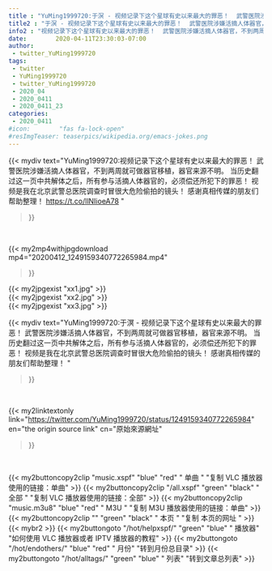 ```yaml
---
title : "YuMing1999720:于溟 - 视频记录下这个星球有史以来最大的罪恶！  武警医院涉嫌活摘人体器官，不到两周就可做器官移植，器官来源不明。  当历史翻过这一页中共解体之后，所有参与活摘人体器官的，必须偿还所犯下的罪恶！  视频是我在北京武警总医院调查时冒很大危险偷拍的镜头！ 感谢真相传媒的朋友们帮助整理！ "
title2 : "于溟 - 视频记录下这个星球有史以来最大的罪恶！  武警医院涉嫌活摘人体器官，不到两周就可做器官移植，器官来源不明。  当历史翻过这一页中共解体之后，所有参与活摘人体器官的，必须偿还所犯下的罪恶！  视频是我在北京武警总医院调查时冒很大危险偷拍的镜头！ 感谢真相传媒的朋友们帮助整理！ "
info2 : "视频记录下这个星球有史以来最大的罪恶！  武警医院涉嫌活摘人体器官，不到两周就可做器官移植，器官来源不明。  当历史翻过这一页中共解体之后，所有参与活摘人体器官的，必须偿还所犯下的罪恶！  视频是我在北京武警总医院调查时冒很大危险偷拍的镜头！ 感谢真相传媒的朋友们帮助整理！ https://t.co/llNIioeA78 "
date:        2020-04-11T23:30:03-07:00
author:
 - twitter_YuMing1999720
tags:
 - twitter
 - YuMing1999720
 - twitter_YuMing1999720
 - 2020_04
 - 2020_0411
 - 2020_0411_23
categories:
 - 2020_0411
#icon:        "fas fa-lock-open"
#resImgTeaser: teaserpics/wikipedia.org/emacs-jokes.png
---
```


{{< mydiv text="YuMing1999720:视频记录下这个星球有史以来最大的罪恶！  武警医院涉嫌活摘人体器官，不到两周就可做器官移植，器官来源不明。  当历史翻过这一页中共解体之后，所有参与活摘人体器官的，必须偿还所犯下的罪恶！  视频是我在北京武警总医院调查时冒很大危险偷拍的镜头！ 感谢真相传媒的朋友们帮助整理！ https://t.co/llNIioeA78 "
>}}
<br>


{{< my2mp4withjpgdownload mp4="20200412_1249159340772265984.mp4"
>}}

{{< my2jpgexist "xx1.jpg" >}}<br>
{{< my2jpgexist "xx2.jpg" >}}<br>
{{< my2jpgexist "xx3.jpg" >}}<br>



{{< mydiv text="YuMing1999720:于溟 - 视频记录下这个星球有史以来最大的罪恶！  武警医院涉嫌活摘人体器官，不到两周就可做器官移植，器官来源不明。  当历史翻过这一页中共解体之后，所有参与活摘人体器官的，必须偿还所犯下的罪恶！  视频是我在北京武警总医院调查时冒很大危险偷拍的镜头！ 感谢真相传媒的朋友们帮助整理！ "
>}}
<br>

{{< my2linktextonly link="https://twitter.com/YuMing1999720/status/1249159340772265984"
en="the origin source link" cn="原始來源網址"
>}}


<br>

{{< my2buttoncopy2clip "music.xspf"        "blue"   "red"    " 单曲 "  "复制 VLC 播放器使用的链接：单曲" >}} {{< my2buttoncopy2clip "/all.xspf"         "green"  "black"  " 全部 "  "复制 VLC 播放器使用的链接：全部" >}} {{< my2buttoncopy2clip "music.m3u8"        "blue"   "red"    " M3U  "    "复制 M3U 播放器使用的链接：单曲" >}} {{< my2buttoncopy2clip ""                  "green"  "black"  " 本页 "    "复制 本页的网址 " >}} {{< mybr2 >}} {{< my2buttongoto      "/hot/helpxspf/"    "green"  "blue"   " 播放器" "如何使用 VLC 播放器或者 IPTV 播放器的教程" >}} {{< my2buttongoto      "/hot/endothers/"   "blue"   "red"    " 月份"   "转到月份总目录" >}} {{< my2buttongoto      "/hot/alltags/"     "green"  "blue"   " 列表"   "转到文章总列表" >}} 
